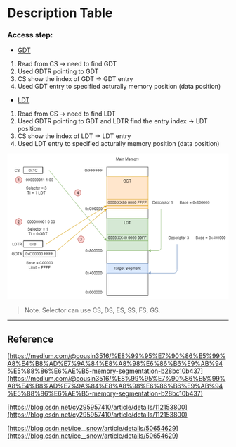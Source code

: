 # Description Table

### Access step:
 * [GDT](https://www.twblogs.net/a/5b89f4f32b71775d1ce4a8ce)

1. Read from CS -> need to find GDT
2. Used GDTR pointing to GDT 
3. CS show the index of GDT -> GDT entry
4. Used GDT entry to specified acturally memory position (data position)

 * [LDT](https://medium.com/@cousin3516/%E8%99%95%E7%90%86%E5%99%A8%E4%B8%AD%E7%9A%84%E8%A8%98%E6%86%B6%E9%AB%94%E5%88%86%E6%AE%B5-memory-segmentation-b28bc10b437)

1. Read from CS -> need to find LDT
2. Used GDTR pointing to GDT and LDTR find the entry index -> LDT position
3. CS show the index of LDT -> LDT entry
4. Used LDT entry to specified acturally memory position (data position)


![](./LDT_access_step.png)

> Note. Selector can use CS, DS, ES, SS, FS, GS.

---
## Reference

[https://medium.com/@cousin3516/%E8%99%95%E7%90%86%E5%99%A8%E4%B8%AD%E7%9A%84%E8%A8%98%E6%86%B6%E9%AB%94%E5%88%86%E6%AE%B5-memory-segmentation-b28bc10b437](https://medium.com/@cousin3516/%E8%99%95%E7%90%86%E5%99%A8%E4%B8%AD%E7%9A%84%E8%A8%98%E6%86%B6%E9%AB%94%E5%88%86%E6%AE%B5-memory-segmentation-b28bc10b437)

[https://blog.csdn.net/cy295957410/article/details/112153800](https://blog.csdn.net/cy295957410/article/details/112153800)

[https://blog.csdn.net/ice__snow/article/details/50654629](https://blog.csdn.net/ice__snow/article/details/50654629)
